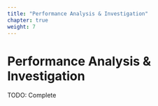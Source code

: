 ```yaml
---
title: "Performance Analysis & Investigation"
chapter: true
weight: 7
---
```


# Performance Analysis & Investigation
TODO: Complete